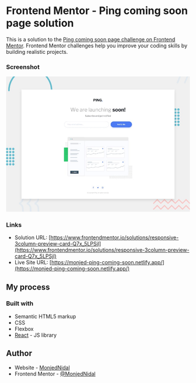 # Frontend Mentor - Ping coming soon page solution

This is a solution to the [Ping coming soon page challenge on Frontend Mentor](https://www.frontendmentor.io/challenges/ping-single-column-coming-soon-page-5cadd051fec04111f7b848da). Frontend Mentor challenges help you improve your coding skills by building realistic projects.

### Screenshot

![](./design/desktop-preview.jpg)

### Links

- Solution URL: [https://www.frontendmentor.io/solutions/responsive-3column-preview-card-Q7x_5LPSjl](https://www.frontendmentor.io/solutions/responsive-3column-preview-card-Q7x_5LPSjl)
- Live Site URL: [https://monjed-ping-coming-soon.netlify.app/](https://monjed-ping-coming-soon.netlify.app/)

## My process

### Built with

- Semantic HTML5 markup
- CSS
- Flexbox
- [React](https://reactjs.org/) - JS library

## Author

- Website - [MonjedNidal](https://monjednidal.netlify.app)
- Frontend Mentor - [@MonjedNidal](https://www.frontendmentor.io/profile/MonjedNidal)
